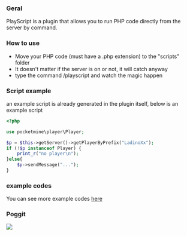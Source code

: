 ### Geral

PlayScript is a plugin that allows you to run PHP code directly from the server by command.

### How to use
- Move your PHP code (must have a .php extension) to the "scripts" folder
- It doesn't matter if the server is on or not, it will catch anyway
- type the command /playscript <file> and watch the magic happen

### Script example
an example script is already generated in the plugin itself, below is an example script
```php
<?php

use pocketmine\player\Player;

$p = $this->getServer()->getPlayerByPrefix("LadinoXx");
if (!$p instanceof Player) {
    print_r("no player\n");
}else{
    $p->sendMessage("...");
}
```

### example codes
You can see more example codes [here](https://github.com/LadinoXx/PlayScript/tree/main/code_example)

### Poggit
[![](https://poggit.pmmp.io/shield.state/PlayScript)](https://poggit.pmmp.io/p/PlayScript)
